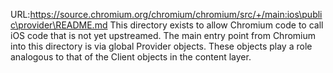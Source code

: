 URL:https://source.chromium.org/chromium/chromium/src/+/main:ios\public\provider\README.md
This directory exists to allow Chromium code to call iOS code that is not yet
upstreamed. The main entry point from Chromium into this directory is via
global Provider objects. These objects play a role analogous to that of the
Client objects in the content layer.
